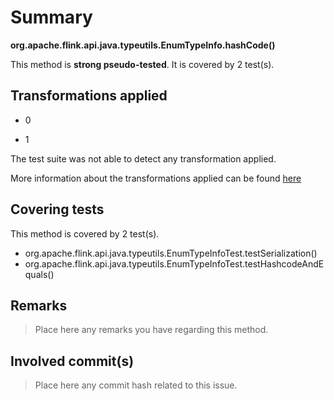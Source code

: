 # Summary
**org.apache.flink.api.java.typeutils.EnumTypeInfo.hashCode()**

This method is **strong pseudo-tested**.
It is covered by 2 test(s). 


## Transformations applied

- 0

- 1


The test suite was not able to detect any transformation applied.

More information about the transformations applied can be found [here](https://github.com/STAMP-project/pitest-descartes)

## Covering tests
This method is covered by 2 test(s).
* org.apache.flink.api.java.typeutils.EnumTypeInfoTest.testSerialization()
* org.apache.flink.api.java.typeutils.EnumTypeInfoTest.testHashcodeAndEquals()


## Remarks
> Place here any remarks you have regarding this method.

## Involved commit(s)

> Place here any commit hash related to this issue.

